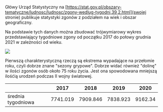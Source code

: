 Główy Urząd Statystyczny na
[https://stat.gov.pl/obszary-tematyczne/ludnosc/ludnosc/zgony-wedlug-tygodni,39,2.html](swojej stronie)
publikuje statystyki zgonów z podziałem na wiek i obszar geograficzny.

Na podstawie tych danych można zbudować trójwymiarowy wykres przedstawiający
tygodniowe zgony od początku 2017 do połowy grudnia 2021 w zależności od wieku.

![](plot.gif)

Pierwszą charakterystyczną rzeczą są ekstrema wypadające na przełomie roku, czyli
dobrze znane "sezony grypowe". Dobrze widać również "dolinę" w ilości zgonów osób
około 75 roku życia. Jest ona spowodowana mniejszą ilośćią urodzeń podczas
II wojny światowej.

|                    | 2017     | 2018     | 2019     | 2020    |
|--------------------|----------|----------|----------|---------|
| średnia tygodniowa | 7741.019 | 7909.846 | 7838.923 | 9162.34 |